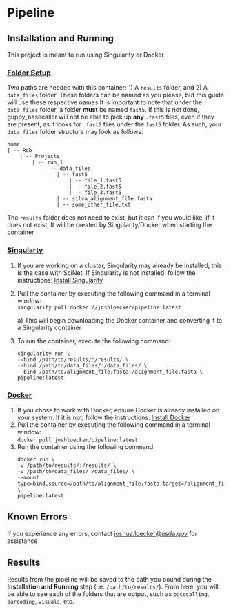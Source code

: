 # Pipeline
## Installation and Running
This project is meant to run using Singularity or Docker
### <ins>Folder Setup</ins>
Two paths are needed with this container: 1) A `results` folder, and 2) A `data_files` folder. These folders can be named as you please, but this guide will use these respective names
It is important to note that under the `data_files` folder, a folder **must** be named `fast5`. If this is not done, guppy_basecaller will not be able to pick up **any** `.fast5` files, even if they are present, as it looks for `.fast5` files under the `fast5` folder. As such, your `data_files` folder structure may look as follows:
<br>
```
home
| -- Rob
    | -- Projects
        | -- run_1
            | -- data_files
                | -- fast5
                    | -- file_1.fast5
                    | -- file_2.fast5
                    | -- file_3.fast5
                | -- silva_alignment_file.fasta
                | -- some_other_file.txt
```
The `results` folder does not need to exist, but it can if you would like. If it does not exist, It will be created by Singularity/Docker when starting the container
### <ins>Singularty</ins>
1. If you are working on a cluster, Singularity may already be installed; this is the case with SciNet. If Singularity is not installed, follow the instructions: [Install Singularity](https://singularity.lbl.gov/install-linux)
2. Pull the container by executing the following command in a terminal window:<br>
	`singularity pull docker://joshloecker/pipeline:latest`
	
	a) This will begin downloading the Docker container and converting it to a Singularity container
4. To run the container, execute the following command:
    ```
    singularity run \
    --bind /path/to/results/:/results/ \
    --bind /path/to/data_files/:/data_files/ \
    --bind /path/to/alignment_file.fasta:/alignment_file.fasta \
    pipeline:latest
	```
### <ins>Docker</ins>
1. If you chose to work with Docker, ensure Docker is already installed on your system. If it is not, follow the instructions: [Install Docker](https://docs.docker.com/get-docker/)
2. Pull the container by executing the following command in a terminal window:<br>
	`docker pull joshloecker/pipeline:latest`
3. Run the container using the following command:
    ```
    docker run \
    -v /path/to/results/:/results/ \
    -v /path/to/data_files/:/data_files/ \
    --mount type=bind,source=/path/to/alignment_file.fasta,target=/alignment_file.fasta \
    pipeline:latest
    ```

## Known Errors
If you experience any errors, contact joshua.loecker@usda.gov for assistance


## Results
Results from the pipeline will be saved to the path you bound during the **Installation and Running** step (i.e. `/path/to/results/`). From here, you will be able to see each of the folders that are output, such as `basecalling`, `barcoding`, `visuals`, etc.
<!--stackedit_data:
eyJoaXN0b3J5IjpbOTIyMDg4NzE1XX0=
-->
